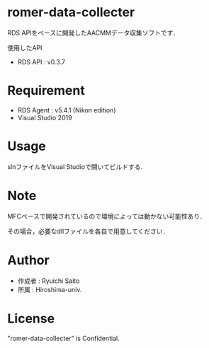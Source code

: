 # romer-data-collecter

RDS APIをベースに開発したAACMMデータ収集ソフトです．

使用したAPI
* RDS API : v0.3.7 


# Requirement
 
* RDS Agent : v5.4.1 (Nikon edition)
* Visual Studio 2019


# Usage

slnファイルをVisual Studioで開いてビルドする.


# Note
 
MFCベースで開発されているので環境によっては動かない可能性あり．

その場合，必要なdllファイルを各自で用意してください．
 
# Author

* 作成者 : Ryuichi Saito
* 所属   : Hiroshima-univ. 


# License

"romer-data-collecter" is Confidential.
